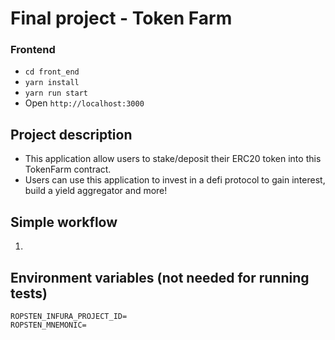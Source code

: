 # Final project - Token Farm

### Frontend

- `cd front_end`
- `yarn install`
- `yarn run start`
- Open `http://localhost:3000`

## Project description
- This application allow users to stake/deposit their ERC20 token into this TokenFarm contract.
- Users can use this application to invest in a defi protocol to gain interest, build a yield aggregator and more!

## Simple workflow
1.

## Environment variables (not needed for running tests)

```
ROPSTEN_INFURA_PROJECT_ID=
ROPSTEN_MNEMONIC=
```


